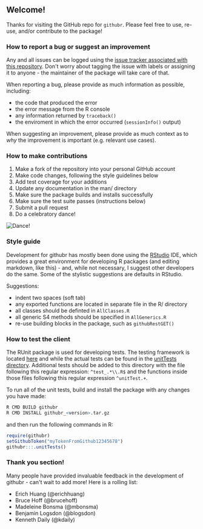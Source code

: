 ## Welcome!
Thanks for visiting the GitHub repo for `githubr`. Please feel free to use, re-use, and/or contribute to the package!

### How to report a bug or suggest an improvement
Any and all issues can be logged using the [issue tracker associated with this repository](https://github.com/brian-bot/rGithubClient/issues). Don't worry about tagging the issue with labels or assigning it to anyone - the maintainer of the package will take care of that.

When reporting a bug, please provide as much information as possible, including:
- the code that produced the error
- the error message from the R console
- any information returned by `traceback()`
- the enviroment in which the error occurred (`sessionInfo()` output)

When suggesting an improvement, please provide as much context as to _why_ the improvement is important (e.g. relevant use cases).

### How to make contributions
 1. Make a fork of the repository into your personal GitHub account
 2. Make code changes, following the style guidelines below
 3. Add test coverage for your additions
 4. Update any documentation in the man/ directory
 5. Make sure the package builds and installs successfully
 6. Make sure the test suite passes (instructions below)
 7. Submit a pull request
 8. Do a celebratory dance!
 
![Dance!](http://49.media.tumblr.com/43da2f03dbb1f790d92d4c96578ed797/tumblr_n08mcqTOgW1qm7cjco1_250.gif)

### Style guide
Development for githubr has mostly been done using the [RStudio](https://www.rstudio.com) IDE, which provides a great environment for developing R packages (and editing markdown, like this) - and, while not necessary, I suggest other developers do the same. Some of the stylistic suggestions are defaults in RStudio.

Suggestions:
- indent two spaces (soft tab)
- any exported functions are located in separate file in the R/ directory
- all classes should be definted in `AllClasses.R`
- all generic S4 methods should be specified in `AllGenerics.R`
- re-use building blocks in the package, such as `githubRestGET()`

### How to test the client
The RUnit package is used for developing tests. The testing framework is located [here](R/test_githubr.R) and while the actual tests can be found in the [unitTests directory](inst/unitTests). Additional tests should be added to this directory with the file following this regular expression: `^test_.*\\.R$` and the functions inside those files following this regular expression `^unitTest.+`. 

To run all of the unit tests, build and install the package with any changes you have made:

```r
R CMD BUILD githubr
R CMD INSTALL githubr_<version>.tar.gz
```

and then run the following commands in R:

```r
require(githubr)
setGithubToken("myTokenFromGithub12345678")
githubr:::.unitTests()
```

### Thank you section!
Many people have provided invaluable feedback in the development of githubr - can't wait to add more! Here is a rolling list:
- Erich Huang (@erichhuang)
- Bruce Hoff (@brucehoff)
- Madeleine Bonsma (@mbonsma)
- Benjamin Logsdon (@blogsdon)
- Kenneth Daily (@kdaily)
